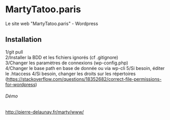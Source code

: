 # MartyTatoo.paris
Le site web "MartyTatoo.paris" - Wordpress

## Installation    
1/git pull  
2/Installer la BDD et les fichiers ignorés (cf .gitignore)  
3/Changer les paramètres de connexions (wp-config.php)  
4/Changer le base path en base de donnée ou via wp-cli
5/Si besoin, éditer le .htaccess
4/Si besoin, changer les droits sur les répertoires (https://stackoverflow.com/questions/18352682/correct-file-permissions-for-wordpress)  

###### Démo
http://pierre-delaunay.fr/marty/www/
